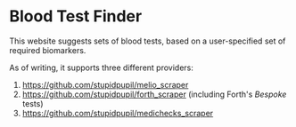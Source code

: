 # Blood Test Finder
This website suggests sets of blood tests, based on a user-specified set of required biomarkers.

As of writing, it supports three different providers:
  1. https://github.com/stupidpupil/melio_scraper
  2. https://github.com/stupidpupil/forth_scraper (including Forth's _Bespoke_ tests)
  3. https://github.com/stupidpupil/medichecks_scraper

